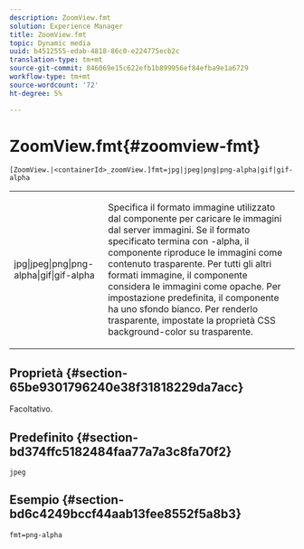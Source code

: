 ```yaml
---
description: ZoomView.fmt
solution: Experience Manager
title: ZoomView.fmt
topic: Dynamic media
uuid: b4512555-edab-4818-86c0-e224775ecb2c
translation-type: tm+mt
source-git-commit: 846069e15c622efb1b899956ef84efba9e1a6729
workflow-type: tm+mt
source-wordcount: '72'
ht-degree: 5%

---
```



# ZoomView.fmt{#zoomview-fmt}

`[ZoomView.|<containerId>_zoomView.]fmt=jpg|jpeg|png|png-alpha|gif|gif-alpha`

<table id="table_441553CD34C94A58A9D7CBF772DEDDB6"> 
 <tbody> 
  <tr> 
   <td colname="col1"> <p> <span class="codeph"> jpg|jpeg|png|png-alpha|gif|gif-alpha</span> </p> </td> 
   <td colname="col2"> <p> Specifica il formato immagine utilizzato dal componente per caricare le immagini dal server immagini. Se il formato specificato termina con <span class="codeph"> -alpha</span>, il componente riproduce le immagini come contenuto trasparente. Per tutti gli altri formati immagine, il componente considera le immagini come opache. Per impostazione predefinita, il componente ha uno sfondo bianco. Per renderlo trasparente, impostate la proprietà CSS <span class="codeph"> background-color</span> su <span class="codeph"> trasparente</span>. </p> </td> 
  </tr> 
 </tbody> 
</table>

## Proprietà {#section-65be9301796240e38f31818229da7acc}

Facoltativo.

## Predefinito {#section-bd374ffc5182484faa77a7a3c8fa70f2}

`jpeg`

## Esempio {#section-bd6c4249bccf44aab13fee8552f5a8b3}

`fmt=png-alpha`
